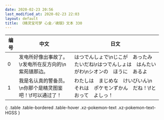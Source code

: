 ```yaml
---
date: 2020-02-23 20:56
last_modified_at: 2020-02-23 22:03
layout: default
title: 《精灵宝可梦 心金／魂银》文本 330
---
```

| 编号 | 中文 | 日文 |
| ---- | ---- | ---- |
| 0 | 发电所好像出事故了。\r发电所在反方向的\n紫苑镇那边。 | はつでんしょで\nじこが　あったみたいだね\rはつでんしょは　はんたいがわ\nシオンの　ほうに　あるよ |
| 1 | 我是名认真的警备员。\n你那个是精灵图鉴吧！\f可以通过了！ | わたしは　まじめな　けいびいん\nそれは　ポケモンずかん　だね！\fとおって　よしっ！ |
{: .table .table-bordered .table-hover .xz-pokemon-text .xz-pokemon-text-HGSS }